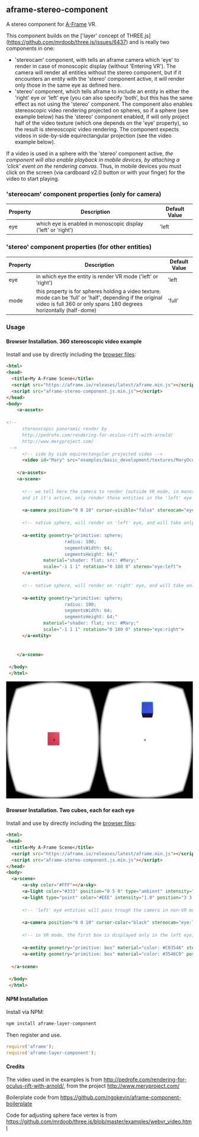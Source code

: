 ## aframe-stereo-component

A stereo component for [A-Frame](https://aframe.io) VR.

This component builds on the ['layer' concept of THREE.js] (https://github.com/mrdoob/three.js/issues/6437) and is really two components in one:
- 'stereocam' component, with tells an aframe camera which 'eye' to render in case of monoscopic display (without 'Entering VR'). The camera will render all entities without the stereo component, but if it encounters an entity with the 'stereo' component active, it will render only those in the same eye as defined here.
- 'stereo' component, which tells aframe to include an entity in either the 'right' eye or 'left' eye (you can also specify 'both', but this has the same effect as not using the 'stereo' component. The component also enables stereoscopic video rendering projected on spheres, so if a sphere (see example below) has the 'stereo' component enabled, if will only project half of the video texture (which one depends on the 'eye' property), so the result is stereoscopic video rendering. The component expects videos in side-by-side equirectangular projection (see the video example below).

If a video is used in a sphere with the 'stereo' component active, *the component will also enable playback in mobile devices, by attaching a 'click' event on the rendering canvas*. Thus, in mobile devices you must click on the screen (via cardboard v2.0 button or with your finger) for the video to start playing.

### 'stereocam' component properties (only for camera)

| Property | Description | Default Value |
| -------- | ----------- | ------------- |
| eye      |  which eye is enabled in monoscopic display ('left' or 'right')           | 'left               |

### 'stereo' component properties (for other entities)
| Property | Description | Default Value |
| -------- | ----------- | ------------- |
| eye      |  in which eye the entity is render VR mode ('left' or 'right')           | 'left               |
| mode     | this property is for spheres holding a video texture. mode can be 'full' or 'half', depending if the original video is full 360 or only spans 180 degrees horizontally (half-dome)| 'full' |

### Usage

#### Browser Installation. 360 stereoscopic video example

Install and use by directly including the [browser files](dist):

```html
<html>
<head>
  <title>My A-Frame Scene</title>
  <script src="https://aframe.io/releases/latest/aframe.min.js"></script>
  <script src="aframe-stereo-component.js.min.js"></script>
</head>
<body>
    <a-assets>

<!--
      stereoscopic panoramic render by
      http://pedrofe.com/rendering-for-oculus-rift-with-arnold/
      http://www.meryproject.com/
 -->
      <!-- side by side equirectangular projected video -->
      <video id="Mary" src="examples/basic_development/textures/MaryOculus.webm" loop></video>

    </a-assets>
    <a-scene>

      <!-- we tell here the camera to render (outside VR mode, in monoscopic mode) everything without the 'stereo' component active
      and it it's active, only render those entities in the 'left' eye -->
      
      <a-camera position="0 0 10" cursor-visible="false" stereocam="eye:left;"></a-camera>
    
      <!-- native sphere, will render on 'left' eye, and will take only the first half of the video for projection -->
      
      <a-entity geometry="primitive: sphere;
                      radius: 100;
                      segmentsWidth: 64;
                      segmentsHeight: 64;"
              material="shader: flat; src: #Mary;"
              scale="-1 1 1" rotation="0 180 0" stereo="eye:left">
      </a-entity>
      
      <!-- native sphere, will render on 'right' eye, and will take only the second half of the video for projection -->
      
      <a-entity geometry="primitive: sphere;
                      radius: 100;
                      segmentsWidth: 64;
                      segmentsHeight: 64;"
              material="shader: flat; src: #Mary;"
              scale="-1 1 1" rotation="0 180 0" stereo="eye:right">
      </a-entity>


    </a-scene>

 </body>
 </html>


```

!["Two cubes in a scene, each one for each eye"](/cubes_stereo.png?raw=true "Two cubes in a scene, each one for each eye")

#### Browser Installation. Two cubes, each for each eye

Install and use by directly including the [browser files](dist):

```html
<html>
<head>
  <title>My A-Frame Scene</title>
  <script src="https://aframe.io/releases/latest/aframe.min.js"></script>
  <script src="aframe-stereo-component.js.min.js"></script>
</head>
<body>
  <a-scene>
      <a-sky color="#FFF"></a-sky>
      <a-light color="#333" position="0 5 0" type="ambient" intensity="0.2"></a-light>
      <a-light type="point" color="#EEE" intensity="1.0" position="3 3 10"></a-light>
      
      <!-- 'left' eye entities will pass trough the camera in non-VR mode -->
      
      <a-camera position="0 0 10" cursor-color="black" stereocam="eye:left;"></a-camera>

      <!-- in VR mode, the first box is displayed only in the left eye, the second one in the right eye -->
      
      <a-entity geometry="primitive: box" material="color: #C03546" stereo="eye:left"></a-entity>
      <a-entity geometry="primitive: box" material="color: #3546C0" position="0 5 0" stereo="eye: right"></a-entity>
      
  </a-scene>

 </body>
 </html>


```

#### NPM Installation

Install via NPM:

```bash
npm install aframe-layer-component
```

Then register and use.

```js
require('aframe');
require('aframe-layer-component');
```
#### Credits

The video used in the examples is from http://pedrofe.com/rendering-for-oculus-rift-with-arnold/, from the project http://www.meryproject.com/

Boilerplate code from https://github.com/ngokevin/aframe-component-boilerplate

Code for adjusting sphere face vertex is from https://github.com/mrdoob/three.js/blob/master/examples/webvr_video.html
